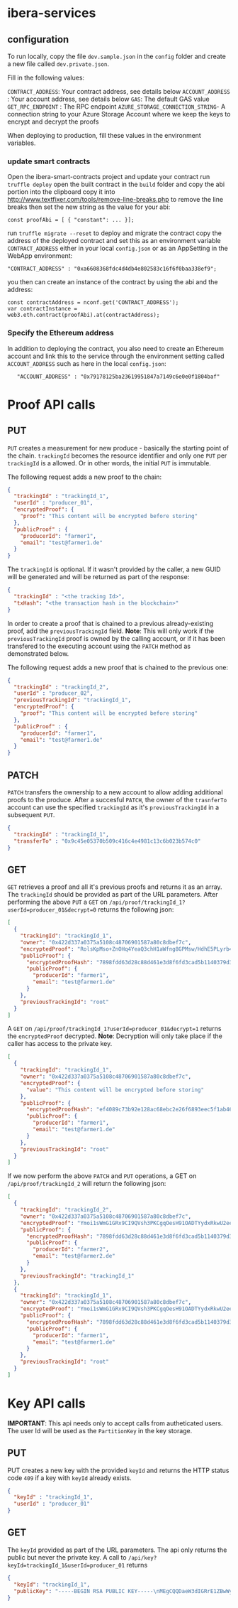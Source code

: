 # ibera-services



## configuration 

To run locally, copy the file `dev.sample.json` in the `config` folder and create a new file called `dev.private.json`.

Fill in the following values:

`CONTRACT_ADDRESS`: Your contract address, see details below
`ACCOUNT_ADDRESS` : Your account address, see details below
`GAS`: The default GAS value 
`GET_RPC_ENDPOINT` : The RPC endpoint
`AZURE_STORAGE_CONNECTION_STRING`- A connection string to your Azure Storage Account where we keep the keys to encrypt and decrypt the proofs

When deploying to production, fill these values in the environment variables.

### update smart contracts

Open the ibera-smart-contracts project and update your contract
run `truffle deploy` 
open the built contract in the `build` folder and copy the abi portion into the clipboard
copy it into http://www.textfixer.com/tools/remove-line-breaks.php to remove the line breaks
then set the new string as the value for your abi:
```
const proofAbi = [ { "constant": ... }];
```
run `truffle migrate --reset` to deploy and migrate the contract
copy the address of the deployed contract and set this as an environment variable `CONTRACT_ADDRESS` either in your local `config.json` or as an AppSetting in the WebApp environment: 
```
"CONTRACT_ADDRESS" : "0xa6608368fdc4d4db4e802583c16f6f0baa338ef9";
```

you then can create an instance of the contract by using the abi and the address:
```
const contractAddress = nconf.get('CONTRACT_ADDRESS');
var contractInstance = web3.eth.contract(proofAbi).at(contractAddress);
```
### Specify the Ethereum address
In addition to deploying the contract, you also need to create an Ethereum account and link this to the service through the environment setting called `ACCOUNT_ADDRESS` such as here in the local `config.json`:

```
   "ACCOUNT_ADDRESS" : "0x79178125ba23619951847a7149c6e0e0f1804baf"
```

# Proof API calls

## PUT
`PUT` creates a measurement for new produce - basically the starting point of the chain. `trackingId` becomes the resource identifier and only one `PUT` per `trackingId` is a allowed. Or in other words, the initial `PUT` is immutable.

The following request adds a new proof to the chain:

```json
{
  "trackingId" : "trackingId_1",
  "userId" : "producer_01",
  "encryptedProof": {
    "proof": "This content will be encrypted before storing"
  },
  "publicProof" : {
    "producerId": "farmer1",
    "email": "test@farmer1.de"
  }
}
```

The `trackingId` is optional. If it wasn't provided by the caller, a new GUID will be generated and will be returned as part of the response:

```json
{
  "trackingId" : "<the tracking Id>",
  "txHash": "<the transaction hash in the blockchain>"
}
```

In order to create a proof that is chained to a previous already-existing proof, add the `previousTrackingId` field.
**Note**: This will only work if the `previousTrackingId` proof is owned by the calling account, or if it has been transfered to the executing account using the `PATCH` method as demonstrated below.

The following request adds a new proof that is chained to the previous one:

```json
{
  "trackingId" : "trackingId_2",
  "userId" : "producer_02",
  "previousTrackingId": "trackingId_1",
  "encryptedProof": {
    "proof": "This content will be encrypted before storing"
  },
  "publicProof" : {
    "producerId": "farmer1",
    "email": "test@farmer1.de"
  }
}
```


## PATCH
`PATCH` transfers the ownership to a new account to allow adding additional proofs to the produce. After a succesful `PATCH`, the owner of the `trasnferTo` account can use the specified `trackingId` as it's `previousTrackingId` in a subsequent `PUT`. 

```json
{
  "trackingId" : "trackingId_1",
  "transferTo" : "0x9c45e05370b509c416c4e4981c13c6b023b574c0"
}
```


## GET
`GET` retrieves a proof and all it's previous proofs and returns it as an array. The `trackingId` should be provided as part of the URL parameters.
After performing the above `PUT` a `GET` on `/api/proof/trackingId_1?userId=producer_01&decrypt=0` returns the following json: 

```json
[
  {
    "trackingId": "trackingId_1",
    "owner": "0x422d337a0375a5108c48706901587a80c8dbef7c",
    "encryptedProof": "RolsKpMso+ZnOHq4YeaQ3chH1aWfng8GPMsw/HdhE5PLyrb4RtgHONWuLqO+ZSBz0cUm5bTzUXLvlrWk4Um7XyBvKccDv9/dEAP3pIO+G9w70qtxKbpeZpdEnR2kAbatuOD5rrFUI4fNJj7NoUncY59o7ppMX3xfDp7U7n9GzAo4Z0667EKw3YNM4gParDKYpuhXcupjN7Xr77SAMpkRF29lxrS23EhXpQ368aUzgdZP5A0YBidI1Ah48sjdroXh",
    "publicProof": {
      "encryptedProofHash": "7898fdd63d28c88d461e3d8f6fd3cad5b1140379d3aa6bf0ba2a4664376468db",
      "publicProof": {
        "producerId": "farmer1",
        "email": "test@farmer1.de"
      }
    },
    "previousTrackingId": "root"
  }
]
```

A `GET` on `/api/proof/trackingId_1?userId=producer_01&decrypt=1` returns the `encryptedProof` decrypted. 
**Note**: Decryption will only take place if the caller has access to the private key. 

```json
[
  {
    "trackingId": "trackingId_1",
    "owner": "0x422d337a0375a5108c48706901587a80c8dbef7c",
    "encryptedProof": {
      "value": "This content will be encrypted before storing"
    },
    "publicProof": {
      "encryptedProofHash": "ef4089c73b92e128ac68ebc2e26f6893eec5f1ab4607de2752c73e2a143a1375",
      "publicProof": {
        "producerId": "farmer1",
        "email": "test@farmer1.de"
      }
    },
    "previousTrackingId": "root"
  }
]
```

If we now perform the above `PATCH` and `PUT` operations, a GET on `/api/proof/trackingId_2` will return the following json: 

```json
[
  {
    "trackingId": "trackingId_2",
    "owner": "0x422d337a0375a5108c48706901587a80c8dbef7c",
    "encryptedProof": "Ymoi1sWmG1GRx9CI9QVsh3PKCgqOesH91OADTYydxRkwU2ee9me3wMykVxX2n2AI//uMUqyMmnm1CMbzjS598gk5pZCskhlJ4tMY/ZGXxm7gBZ/3snoNHKuaAxFASMgAdrjH+/WBnaQYsH55wgKc03e+uhBj6yTeXa06aCNFLKQ=",
    "publicProof": {
      "encryptedProofHash": "7898fdd63d28c88d461e3d8f6fd3cad5b1140379d3aa6bf0ba2a4664376468db",
      "publicProof": {
        "producerId": "farmer2",
        "email": "test@farmer2.de"
      }
    },
    "previousTrackingId": "trackingId_1"
  },
  {
    "trackingId": "trackingId_1",
    "owner": "0x422d337a0375a5108c48706901587a80c8dbef7c",
    "encryptedProof": "Ymoi1sWmG1GRx9CI9QVsh3PKCgqOesH91OADTYydxRkwU2ee9me3wMykVxX2n2AI//uMUqyMmnm1CMbzjS598gk5pZCskhlJ4tMY/ZGXxm7gBZ/3snoNHKuaAxFASMgAdrjH+/WBnaQYsH55wgKc03e+uhBj6yTeXa06aCNFLKQ=",
    "publicProof": {
      "encryptedProofHash": "7898fdd63d28c88d461e3d8f6fd3cad5b1140379d3aa6bf0ba2a4664376468db",
      "publicProof": {
        "producerId": "farmer1",
        "email": "test@farmer1.de"
      }
    },
    "previousTrackingId": "root"
  }
]
```

# Key API calls
**IMPORTANT**: This api needs only to accept calls from autheticated users. The user Id will be used as the `PartitionKey` in the key storage.

## PUT
PUT creates a new key with the provided `keyId` and returns the HTTP status code `409` if a key with `keyId` already exists.

```json
{
  "keyId" : "trackingId_1",
  "userId" : "producer_01"
}
```

## GET
The `keyId` provided as part of the URL parameters. The api only returns the public but never the private key.
A call to `/api/key?keyId=trackingId_1&userId=producer_01` returns 

```json
{
  "keyId": "trackingId_1",
  "publicKey": "-----BEGIN RSA PUBLIC KEY-----\nMEgCQQDaeW3dIGRrE1ZBwWyFNJc7iZPvSTNXHN5LIbHCAOCwp/W+Fy7PLaKyS4JT\nVhjV1/AmRmwnbeUI9/HZEVGaF573AgMBAAE=\n-----END RSA PUBLIC KEY-----"
}
```
